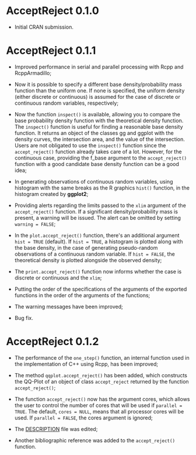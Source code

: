 # AcceptReject 0.1.0

* Initial CRAN submission.

# AcceptReject 0.1.1

* Improved performance in serial and parallel processing with Rcpp and RcppArmadillo;

* Now it is possible to specify a different base density/probability mass function than the uniform one. If none is specified, the uniform density (either discrete or continuous) is assumed for the case of discrete or continuous random variables, respectively;

* Now the function `inspect()` is available, allowing you to compare the base probability density function with the theoretical density function. The `inspect()` function is useful for finding a reasonable base density function. It returns an object of the classes gg and ggplot with the density curves, the intersection area, and the value of the intersection. Users are not obligated to use the `inspect()` function since the `accept_reject()` function already takes care of a lot. However, for the continuous case, providing the f_base argument to the `accept_reject()` function with a good candidate base density function can be a good idea;

* In generating observations of continuous random variables, using histogram with the same breaks as the R graphics `hist()` function, in the histogram created by **ggplot2**;

* Providing alerts regarding the limits passed to the `xlim` argument of the `accept_reject()` function. If a significant density/probability mass is present, a warning will be issued. The alert can be omitted by setting `warning = FALSE`;

* In the `plot.accept_reject()` function, there's an additional argument `hist = TRUE` (default). If `hist = TRUE`, a histogram is plotted along with the base density, in the case of generating pseudo-random observations of a continuous random variable. If `hist = FALSE`, the theoretical density is plotted alongside the observed density;

* The `print.accept_reject()` function now informs whether the case is discrete or continuous and the `xlim`;

* Putting the order of the specifications of the arguments of the exported functions in the order of the arguments of the functions;

* The warning messages have been improved;

* Bug fix.

# AcceptReject 0.1.2

* The performance of the `one_step()` function, an internal function used in the implementation of C++ using Rcpp, has been improved;

* The method `qqplot.accept_reject()` has been added, which constructs the QQ-Plot of an object of class `accept_reject` returned by the function `accept_reject()`;

* The function `accept_reject()` now has the argument cores, which allows the user to control the number of cores that will be used if `parallel = TRUE`. The default, `cores = NULL`, means that all processor cores will be used. If `parallel = FALSE`, the cores argument is ignored;

* The [DESCRIPTION](https://raw.githubusercontent.com/prdm0/AcceptReject/main/DESCRIPTION) file was edited;

* Another bibliographic reference was added to the `accept_reject()` function.
